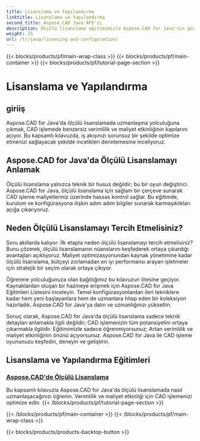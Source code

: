 ```yaml
---
title: Lisanslama ve Yapılandırma
linktitle: Lisanslama ve Yapılandırma
second_title: Aspose.CAD Java API'si
description: Ölçülü lisanslama eğitimimizle Aspose.CAD for Java'nın gücünün kilidini açın. Gelişmiş üretkenlik için CAD işlemeyi verimli ve uygun maliyetli bir şekilde optimize edin.
weight: 25
url: /tr/java/licensing-and-configuration/
---
```


{{< blocks/products/pf/main-wrap-class >}}
{{< blocks/products/pf/main-container >}}
{{< blocks/products/pf/tutorial-page-section >}}

# Lisanslama ve Yapılandırma

## giriiş

Aspose.CAD for Java'da ölçülü lisanslamada uzmanlaşma yolculuğuna çıkmak, CAD işlemede benzersiz verimlilik ve maliyet etkinliğinin kapılarını açıyor. Bu kapsamlı kılavuzda, iş akışınızı sorunsuz bir şekilde optimize etmenizi sağlayacak şekilde incelikleri derinlemesine inceliyoruz.

## Aspose.CAD for Java'da Ölçülü Lisanslamayı Anlamak

Ölçülü lisanslama yalnızca teknik bir husus değildir; bu bir oyun değiştirici. Aspose.CAD for Java, ölçülü lisanslama için sağlam bir çerçeve sunarak CAD işleme maliyetleriniz üzerinde hassas kontrol sağlar. Bu eğitimde, kurulum ve konfigürasyona ilişkin adım adım bilgiler sunarak karmaşıklıkları açığa çıkarıyoruz.

## Neden Ölçülü Lisanslamayı Tercih Etmelisiniz?

Soru akıllarda kalıyor: İlk etapta neden ölçülü lisanslamayı tercih etmelisiniz? Bunu çözerek, ölçülü lisanslamanın nüanslarını keşfederek ortaya çıkardığı avantajları açıklıyoruz. Maliyet optimizasyonundan kaynak yönetimine kadar ölçülü lisanslama, bütçeyi zorlamadan en iyi performansı arayan işletmeler için stratejik bir seçim olarak ortaya çıkıyor.

Öğrenme yolculuğunuza olan bağlılığımız bu kılavuzun ötesine geçiyor. Kaynaklardan oluşan bir hazineye erişmek için Aspose.CAD for Java Eğitimleri Listesini inceleyin. Temel konfigürasyonlardan ileri tekniklere kadar hem yeni başlayanlara hem de uzmanlara hitap eden bir koleksiyon hazırladık. Aspose.CAD for Java'ya dalın ve uzmanlığınızı yükseltin.

Sonuç olarak, Aspose.CAD for Java'da ölçülü lisanslama sadece teknik detayları anlamakla ilgili değildir; CAD işlemenizin tüm potansiyelini ortaya çıkarmakla ilgilidir. Eğitimimizle sadece öğrenmiyorsunuz; Artan verimlilik ve maliyet etkinliğinin önünü açıyorsunuz. Aspose.CAD for Java ile CAD işleme oyununuzu keşfedin, deneyin ve geliştirin.
## Lisanslama ve Yapılandırma Eğitimleri
### [Aspose.CAD'de Ölçülü Lisanslama](./metered-licensing-in-aspose-cad/)
Bu kapsamlı kılavuzla Aspose.CAD for Java'da ölçülü lisanslamada nasıl uzmanlaşacağınızı öğrenin. Verimlilik ve maliyet etkinliği için CAD işlemenizi optimize edin.
{{< /blocks/products/pf/tutorial-page-section >}}

{{< /blocks/products/pf/main-container >}}
{{< /blocks/products/pf/main-wrap-class >}}

{{< blocks/products/products-backtop-button >}}

